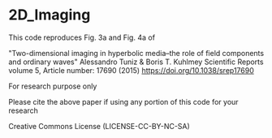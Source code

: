 # 2D_Imaging
This code reproduces Fig. 3a and Fig. 4a of 

"Two-dimensional imaging in hyperbolic media–the role of field components and ordinary waves"
Alessandro Tuniz & Boris T. Kuhlmey 
Scientific Reports volume 5, Article number: 17690 (2015) 
https://doi.org/10.1038/srep17690

For research purpose only

Please cite the above paper if using any portion of this code for your research

Creative Commons License (LICENSE-CC-BY-NC-SA)
